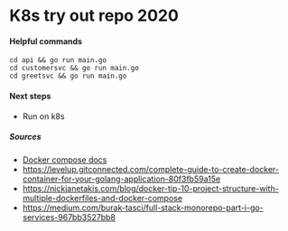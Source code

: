 # K8s try out repo 2020

#### Helpful commands

`cd api && go run main.go`  
`cd customersvc && go run main.go`  
`cd greetsvc && go run main.go`  

#### Next steps

- Run on k8s

##### Sources
- [Docker compose docs](https://docs.docker.com/compose/compose-file/)
- https://levelup.gitconnected.com/complete-guide-to-create-docker-container-for-your-golang-application-80f3fb59a15e
- https://nickjanetakis.com/blog/docker-tip-10-project-structure-with-multiple-dockerfiles-and-docker-compose
- https://medium.com/burak-tasci/full-stack-monorepo-part-i-go-services-967bb3527bb8
